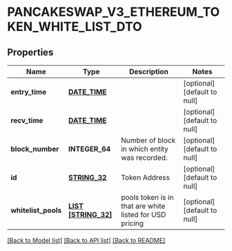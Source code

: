 # PANCAKESWAP_V3_ETHEREUM_TOKEN_WHITE_LIST_DTO

## Properties
Name | Type | Description | Notes
------------ | ------------- | ------------- | -------------
**entry_time** | [**DATE_TIME**](DATE_TIME.md) |  | [optional] [default to null]
**recv_time** | [**DATE_TIME**](DATE_TIME.md) |  | [optional] [default to null]
**block_number** | **INTEGER_64** | Number of block in which entity was recorded. | [optional] [default to null]
**id** | [**STRING_32**](STRING_32.md) | Token Address | [optional] [default to null]
**whitelist_pools** | [**LIST [STRING_32]**](STRING_32.md) | pools token is in that are white listed for USD pricing | [optional] [default to null]

[[Back to Model list]](../README.md#documentation-for-models) [[Back to API list]](../README.md#documentation-for-api-endpoints) [[Back to README]](../README.md)


